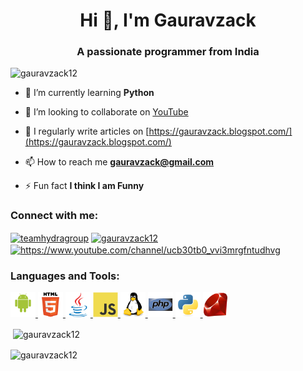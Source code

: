 <h1 align="center">Hi 👋, I'm Gauravzack</h1>
<h3 align="center">A passionate programmer from India</h3>


<p align="left"> <img src="https://komarev.com/ghpvc/?username=gauravzack12&label=Profile%20views&color=0e75b6&style=flat" alt="gauravzack12" /> </p>

- 🌱 I’m currently learning **Python**

- 👯 I’m looking to collaborate on [YouTube](https://www.youtube.com/channel/UCB30TB0_vVI3mRGFNTudHvg)

- 📝 I regularly write articles on [https://gauravzack.blogspot.com/](https://gauravzack.blogspot.com/)

- 📫 How to reach me **gauravzack@gmail.com**

- ⚡ Fun fact **I think I am Funny**

<h3 align="left">Connect with me:</h3>
<p align="left">
<a href="https://fb.com/teamhydragroup" target="blank"><img align="center" src="https://raw.githubusercontent.com/rahuldkjain/github-profile-readme-generator/master/src/images/icons/Social/facebook.svg" alt="teamhydragroup" height="30" width="40" /></a>
<a href="https://instagram.com/gauravzack12" target="blank"><img align="center" src="https://raw.githubusercontent.com/rahuldkjain/github-profile-readme-generator/master/src/images/icons/Social/instagram.svg" alt="gauravzack12" height="30" width="40" /></a>
<a href="https://www.youtube.com/c/https://www.youtube.com/channel/ucb30tb0_vvi3mrgfntudhvg" target="blank"><img align="center" src="https://raw.githubusercontent.com/rahuldkjain/github-profile-readme-generator/master/src/images/icons/Social/youtube.svg" alt="https://www.youtube.com/channel/ucb30tb0_vvi3mrgfntudhvg" height="30" width="40" /></a>
</p>

<h3 align="left">Languages and Tools:</h3>
<p align="left"> <a href="https://developer.android.com" target="_blank" rel="noreferrer"> <img src="https://raw.githubusercontent.com/devicons/devicon/master/icons/android/android-original-wordmark.svg" alt="android" width="40" height="40"/> </a> <a href="https://www.w3.org/html/" target="_blank" rel="noreferrer"> <img src="https://raw.githubusercontent.com/devicons/devicon/master/icons/html5/html5-original-wordmark.svg" alt="html5" width="40" height="40"/> </a> <a href="https://www.java.com" target="_blank" rel="noreferrer"> <img src="https://raw.githubusercontent.com/devicons/devicon/master/icons/java/java-original.svg" alt="java" width="40" height="40"/> </a> <a href="https://developer.mozilla.org/en-US/docs/Web/JavaScript" target="_blank" rel="noreferrer"> <img src="https://raw.githubusercontent.com/devicons/devicon/master/icons/javascript/javascript-original.svg" alt="javascript" width="40" height="40"/> </a> <a href="https://www.linux.org/" target="_blank" rel="noreferrer"> <img src="https://raw.githubusercontent.com/devicons/devicon/master/icons/linux/linux-original.svg" alt="linux" width="40" height="40"/> </a> <a href="https://www.php.net" target="_blank" rel="noreferrer"> <img src="https://raw.githubusercontent.com/devicons/devicon/master/icons/php/php-original.svg" alt="php" width="40" height="40"/> </a> <a href="https://www.python.org" target="_blank" rel="noreferrer"> <img src="https://raw.githubusercontent.com/devicons/devicon/master/icons/python/python-original.svg" alt="python" width="40" height="40"/> </a> <a href="https://www.ruby-lang.org/en/" target="_blank" rel="noreferrer"> <img src="https://raw.githubusercontent.com/devicons/devicon/master/icons/ruby/ruby-original.svg" alt="ruby" width="40" height="40"/> </a> </p>

<p>&nbsp;<img align="center" src="https://github-readme-stats.vercel.app/api?username=gauravzack12&show_icons=true&locale=en" alt="gauravzack12" /></p>

<p><img align="center" src="https://github-readme-streak-stats.herokuapp.com/?user=gauravzack12&" alt="gauravzack12" /></p>
